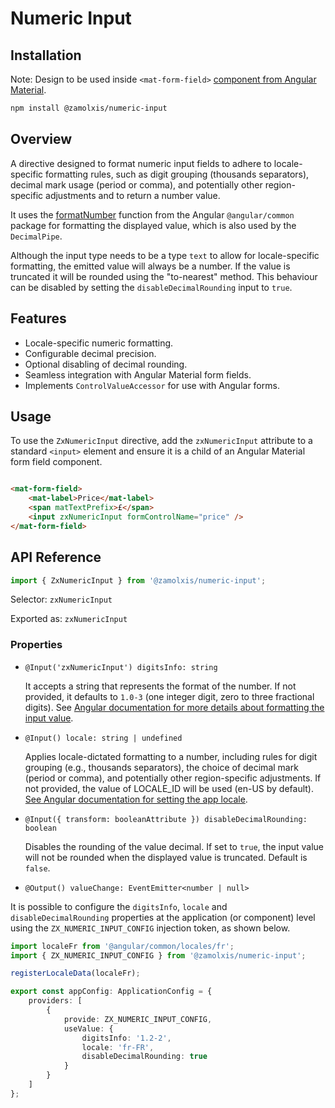 # Numeric Input

## Installation

Note: Design to be used inside `<mat-form-field>` [component from Angular Material](https://material.angular.io/components/form-field/overview).

```bash
npm install @zamolxis/numeric-input
```

## Overview

A directive designed to format numeric input fields to adhere to 
locale-specific formatting rules, such as digit grouping (thousands separators), 
decimal mark usage (period or comma), and potentially other region-specific adjustments and to return a number value.

It uses the [formatNumber](https://angular.io/api/common/formatNumber) function
from the Angular `@angular/common` package for formatting the displayed value, which is also
used by the `DecimalPipe`.

Although the input type needs to be a type `text` to allow for locale-specific formatting, the emitted value
will always be a number.
If the value is truncated it will be rounded using the "to-nearest" method. This behaviour can be
disabled by setting the `disableDecimalRounding` input to `true`.

## Features

- Locale-specific numeric formatting.
- Configurable decimal precision.
- Optional disabling of decimal rounding.
- Seamless integration with Angular Material form fields.
- Implements `ControlValueAccessor` for use with Angular forms.

## Usage

To use the `ZxNumericInput` directive, add the `zxNumericInput` attribute to a standard `<input>`
element and ensure it is a child of an Angular Material form field component.

```html

<mat-form-field>
    <mat-label>Price</mat-label>
    <span matTextPrefix>£</span>
    <input zxNumericInput formControlName="price" />
</mat-form-field>
```

## API Reference

```typescript
import { ZxNumericInput } from '@zamolxis/numeric-input';
```

Selector: `zxNumericInput`

Exported as: `zxNumericInput`

### Properties

- `@Input('zxNumericInput') digitsInfo: string`

  It accepts a string that represents the format of the number. If not provided, it defaults to `1.0-3`
  (one integer digit, zero to three fractional digits).
  See [Angular documentation for more details about formatting the input value](https://angular.io/api/common/formatNumber).

- `@Input() locale: string | undefined`

  Applies locale-dictated formatting to a number,
  including rules for digit grouping (e.g., thousands separators),
  the choice of decimal mark (period or comma), and potentially other region-specific adjustments.
  If not provided, the value of LOCALE_ID will be used (en-US by default).
  [See Angular documentation for setting the app locale](https://angular.io/api/core/LOCALE_ID).

- `@Input({ transform: booleanAttribute }) disableDecimalRounding: boolean`

  Disables the rounding of the value decimal. If set to `true`, the input value will not be rounded when the displayed value is truncated.
  Default is `false`.

- `@Output() valueChange: EventEmitter<number | null>`

It is possible to configure the `digitsInfo`, `locale` and `disableDecimalRounding` properties at the application (or
component) level using the `ZX_NUMERIC_INPUT_CONFIG` injection token, as shown below.

```typescript
import localeFr from '@angular/common/locales/fr';
import { ZX_NUMERIC_INPUT_CONFIG } from '@zamolxis/numeric-input';

registerLocaleData(localeFr);

export const appConfig: ApplicationConfig = {
    providers: [
        {
            provide: ZX_NUMERIC_INPUT_CONFIG,
            useValue: {
                digitsInfo: '1.2-2',
                locale: 'fr-FR',
                disableDecimalRounding: true
            }
        }
    ]
};
````

